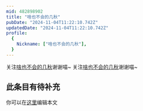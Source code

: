 ```yaml
---
mid: 482898902
title: "啥也不会的几秋"
pubDate: "2024-11-04T11:22:10.742Z"
updatedDate: "2024-11-04T11:22:10.742Z"
profile:
  {
    Nickname: ["啥也不会的几秋"],
  }
---
```


关注[啥也不会的几秋](https://space.bilibili.com/482898902)谢谢喵~ 关注[啥也不会的几秋](https://space.bilibili.com/482898902)谢谢喵~

## 此条目有待补充
你可以在[这里](https://github.com/Yuhanawa/VTuber.ICU/edit/master/src/content/v/啥也不会的几秋/index.md)编辑本文
